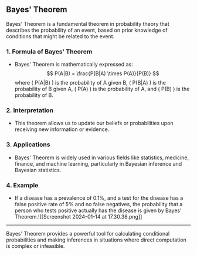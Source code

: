 ## Bayes' Theorem

Bayes' Theorem is a fundamental theorem in probability theory that describes the probability of an event, based on prior knowledge of conditions that might be related to the event.

### 1. **Formula of Bayes' Theorem**
- Bayes' Theorem is mathematically expressed as:
  $$ P(A|B) = \frac{P(B|A) \times P(A)}{P(B)} $$
  where \( P(A|B) \) is the probability of A given B, \( P(B|A) \) is the probability of B given A, \( P(A) \) is the probability of A, and \( P(B) \) is the probability of B.

### 2. **Interpretation**
- This theorem allows us to update our beliefs or probabilities upon receiving new information or evidence.

### 3. **Applications**
- Bayes' Theorem is widely used in various fields like statistics, medicine, finance, and machine learning, particularly in Bayesian inference and Bayesian statistics.

### 4. **Example**
- If a disease has a prevalence of 0.1%, and a test for the disease has a false positive rate of 5% and no false negatives, the probability that a person who tests positive actually has the disease is given by Bayes' Theorem.![[Screenshot 2024-01-14 at 17.30.38.png]]

---

Bayes' Theorem provides a powerful tool for calculating conditional probabilities and making inferences in situations where direct computation is complex or infeasible.

